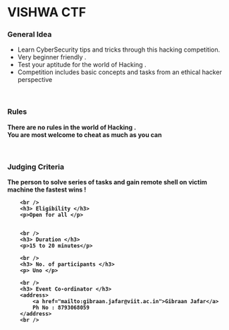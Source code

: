 <h1> <strong> VISHWA CTF </strong></h1>

<h3> General Idea </h3>
<ul>
            <li>Learn CyberSecurity tips and tricks through this hacking competition. <br /></li>
            <li>Very beginner friendly . <br /> </li>
            <li>Test your aptitude for the world of Hacking . <br /></li>
            <li>Competition includes basic concepts and tasks from an ethical hacker perspective <b /> </li>
</ul>


<br />
<h3>Rules</h3>
<p> There are no rules in the world of Hacking .<br />
    You are most welcome to cheat as much as you can</p>

<br />
<h3> Judging Criteria</h3>
<p> The person to solve series of tasks and gain remote shell
    on victim machine the fastest wins !</p>



        <br />
        <h3> Eligibility </h3>
        <p>Open for all </p>


        <br />
        <h3> Duration </h3>
        <p>15 to 20 minutes</p>

        <br />
        <h3> No. of participants </h3>
        <p> Uno </p>

        <br />
        <h3> Event Co-ordinator </h3>
        <address>
            <a href="mailto:gibraan.jafar@viit.ac.in">Gibraan Jafar</a>
            Ph No : 8793068059
        </address>
        <br />

